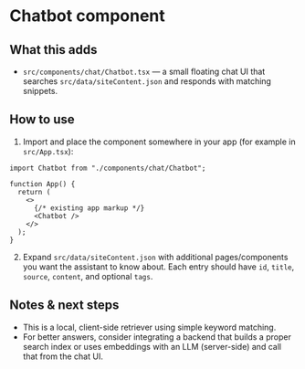 Chatbot component
=================

What this adds
---------------

- `src/components/chat/Chatbot.tsx` — a small floating chat UI that searches `src/data/siteContent.json` and responds with matching snippets.

How to use
----------

1. Import and place the component somewhere in your app (for example in `src/App.tsx`):

```tsx
import Chatbot from "./components/chat/Chatbot";

function App() {
  return (
    <>
      {/* existing app markup */}
      <Chatbot />
    </>
  );
}
```

2. Expand `src/data/siteContent.json` with additional pages/components you want the assistant to know about. Each entry should have `id`, `title`, `source`, `content`, and optional `tags`.

Notes & next steps
------------------
- This is a local, client-side retriever using simple keyword matching.
- For better answers, consider integrating a backend that builds a proper search index or uses embeddings with an LLM (server-side) and call that from the chat UI.
